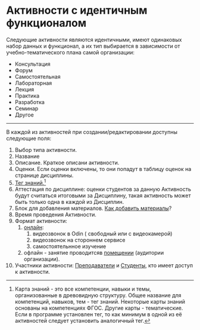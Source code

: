 # Активности с идентичным функционалом

Следующие активности являются идентичными, имеют одинаковых набор данных и функционал, а их тип выбирается в зависимости от учебно-тематического плана самой организации:

* Консультация
* Форум
* Самостоятельная
* Лабораторная
* Лекция
* Практика
* Разработка
* Семинар
* Другое

***

В каждой из активностей при создании/редактировании доступны следующие поля:

1. Выбор типа активности.
2. Название
3. Описание. Краткое описани активности.
4. Оценки. Если оценки включены, то они попадут в таблицу оценок на странице дисциплины.
5. [Тег знаний.](#user-content-fn-1)[^1]
6. Аттестация по дисциплине: оценки студентов за данную Активность будут считаться итоговыми за Дисциплину, такая активность может быть только одна в каждой из Дисциплин.
7. Блок для добавления материалов. [Как добавить материалы](../../servisy/biblioteka/dobavlenie-materialov.md)?
8. Время проведения Активности.
9. Формат активности:
   1. [онлайн](../../kommunikaciya/videozvonki.md):
      1. видеозвонок в  Odin ( свободный или с видеокамерой)
      2. видеозвонок на стороннем сервисе
      3. самостоятельнное изучение
   2. офлайн - занятие проводитсяв [помещении](broken-reference) (аудитории организации).
10. Участники активности: [Преподаватели](../../instrukcii-po-rabote/dlya-administratorov/kak-naznachit-prepodavatelya.md) и [Студенты](../../roli-v-sisteme/studenty.md), кто имеет доступ к активности.

[^1]: Карта знаний - это все компетенции, навыки и темы, организованные в древовидную структуру. Общее название для компетенций, навыков, тем - тег знаний. Некоторые карты знаний основаны на компетенциях ФГОС. Другие карты - тематические. Если в программе установлен тег, то как минимум в одной из её активностей  следует установить  аналогичный тег.
